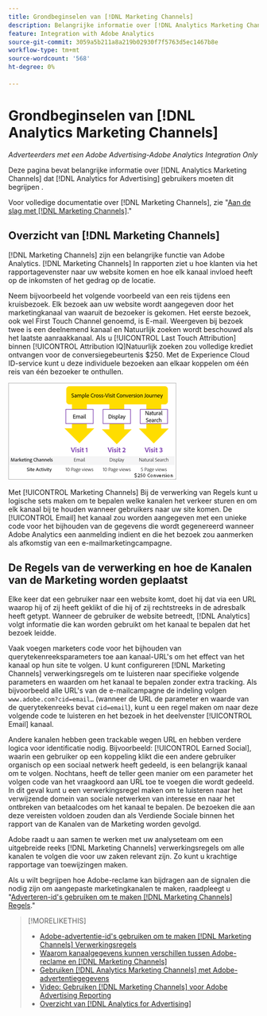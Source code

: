 ```yaml
---
title: Grondbeginselen van [!DNL Marketing Channels]
description: Belangrijke informatie over [!DNL Analytics Marketing Channels] dat [!DNL Analytics for Advertising] gebruikers moeten dit begrijpen.
feature: Integration with Adobe Analytics
source-git-commit: 3059a5b211a8a219b02930f7f5763d5ec1467b8e
workflow-type: tm+mt
source-wordcount: '568'
ht-degree: 0%

---
```


# Grondbeginselen van [!DNL Analytics Marketing Channels]

*Adverteerders met een Adobe Advertising-Adobe Analytics Integration Only*

Deze pagina bevat belangrijke informatie over [!DNL Analytics Marketing Channels] dat [!DNL Analytics for Advertising] gebruikers moeten dit begrijpen .

Voor volledige documentatie over [!DNL Marketing Channels], zie &quot;[Aan de slag met [!DNL Marketing Channels]](https://experienceleague.adobe.com/docs/analytics/components/marketing-channels/c-getting-started-mchannel.html).&quot;

## Overzicht van [!DNL Marketing Channels]

[!DNL Marketing Channels] zijn een belangrijke functie van Adobe Analytics. [!DNL Marketing Channels] In rapporten ziet u hoe klanten via het rapportagevenster naar uw website komen en hoe elk kanaal invloed heeft op de inkomsten of het gedrag op de locatie.

Neem bijvoorbeeld het volgende voorbeeld van een reis tijdens een kruisbezoek. Elk bezoek aan uw website wordt aangegeven door het marketingkanaal van waaruit de bezoeker is gekomen. Het eerste bezoek, ook wel First Touch Channel genoemd, is E-mail. Weergeven bij bezoek twee is een deelnemend kanaal en Natuurlijk zoeken wordt beschouwd als het laatste aanraakkanaal. Als u [!UICONTROL Last Touch Attribution] binnen [!UICONTROL Attribution IQ]Natuurlijk zoeken zou volledige krediet ontvangen voor de conversiegebeurtenis $250. Met de Experience Cloud ID-service kunt u deze individuele bezoeken aan elkaar koppelen om één reis van één bezoeker te onthullen.

![Voorbeeld van een reis naar conversie tussen bezoeken in marketingkanalen](/help/integrations/assets/a4adc-mc-sample-journey.png)

Met [!UICONTROL Marketing Channels] Bij de verwerking van Regels kunt u logische sets maken om te bepalen welke kanalen het verkeer sturen en om elk kanaal bij te houden wanneer gebruikers naar uw site komen. De [!UICONTROL Email] het kanaal zou worden aangegeven met een unieke code voor het bijhouden van de gegevens die wordt gegenereerd wanneer Adobe Analytics een aanmelding indient en die het bezoek zou aanmerken als afkomstig van een e-mailmarketingcampagne.

## De Regels van de verwerking en hoe de Kanalen van de Marketing worden geplaatst

Elke keer dat een gebruiker naar een website komt, doet hij dat via een URL waarop hij of zij heeft geklikt of die hij of zij rechtstreeks in de adresbalk heeft getypt. Wanneer de gebruiker de website betreedt, [!DNL Analytics] volgt informatie die kan worden gebruikt om het kanaal te bepalen dat het bezoek leidde.

Vaak voegen marketers code voor het bijhouden van querytekenreeksparameters toe aan kanaal-URL&#39;s om het effect van het kanaal op hun site te volgen. U kunt configureren [!DNL Marketing Channels] verwerkingsregels om te luisteren naar specifieke volgende parameters en waarden om het kanaal te bepalen zonder extra tracking. Als bijvoorbeeld alle URL&#39;s van de e-mailcampagne de indeling volgen `www.adobe.com?cid=email…` (wanneer de URL de parameter en waarde van de querytekenreeks bevat `cid=email`), kunt u een regel maken om naar deze volgende code te luisteren en het bezoek in het deelvenster [!UICONTROL Email] kanaal.

Andere kanalen hebben geen trackable wegen URL en hebben verdere logica voor identificatie nodig. Bijvoorbeeld: [!UICONTROL Earned Social], waarin een gebruiker op een koppeling klikt die een andere gebruiker organisch op een sociaal netwerk heeft gedeeld, is een belangrijk kanaal om te volgen. Nochtans, heeft de teller geen manier om een parameter het volgen code van het vraagkoord aan URL toe te voegen die wordt gedeeld. In dit geval kunt u een verwerkingsregel maken om te luisteren naar het verwijzende domein van sociale netwerken van interesse en naar het ontbreken van betaalcodes om het kanaal te bepalen. De bezoeken die aan deze vereisten voldoen zouden dan als Verdiende Sociale binnen het rapport van de Kanalen van de Marketing worden gevolgd.

Adobe raadt u aan samen te werken met uw analyseteam om een uitgebreide reeks [!DNL Marketing Channels] verwerkingsregels om alle kanalen te volgen die voor uw zaken relevant zijn. Zo kunt u krachtige rapportage van toewijzingen maken.

Als u wilt begrijpen hoe Adobe-reclame kan bijdragen aan de signalen die nodig zijn om aangepaste marketingkanalen te maken, raadpleegt u &quot;[Adverteren-id&#39;s gebruiken om te maken [!DNL Marketing Channels] Regels](mc-ids.md).&quot;

>[!MORELIKETHIS]
>
>* [Adobe-advertentie-id&#39;s gebruiken om te maken [!DNL Marketing Channels] Verwerkingsregels](mc-ids.md)
>* [Waarom kanaalgegevens kunnen verschillen tussen Adobe-reclame en [!DNL Marketing Channels]](mc-data-variances.md)
>* [Gebruiken [!DNL Analytics Marketing Channels] met Adobe-advertentiegegevens](mc-ac-data.md)
>* [Video: Gebruiken [!DNL Marketing Channels] voor Adobe Advertising Reporting](https://experienceleague.adobe.com/docs/advertising-cloud-learn/tutorials/analytics/analytics-reporting-a4adc.html)
>* [Overzicht van [!DNL Analytics for Advertising]](/help/integrations/analytics/overview.md)


